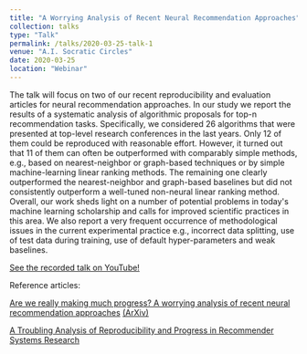 ```yaml
---
title: "A Worrying Analysis of Recent Neural Recommendation Approaches"
collection: talks
type: "Talk"
permalink: /talks/2020-03-25-talk-1
venue: "A.I. Socratic Circles"
date: 2020-03-25
location: "Webinar"
---
```


The talk will focus on two of our recent reproducibility and evaluation articles for neural recommendation approaches.
In our study we report the results of a systematic analysis of algorithmic proposals for top-n recommendation tasks. Specifically, we considered 26 algorithms that were presented at top-level research conferences in the last years. Only 12 of them could be reproduced with reasonable effort. However, it turned out that 11 of them can often be outperformed with comparably simple methods, e.g., based on nearest-neighbor or graph-based techniques or by simple machine-learning linear ranking methods. The remaining one clearly outperformed the nearest-neighbor and graph-based baselines but did not consistently outperform a well-tuned non-neural linear ranking method. Overall, our work sheds light on a number of potential problems in today's machine learning scholarship and calls for improved scientific practices in this area.
We also report a very frequent occurrence of methodological issues in the current experimental practice e.g., incorrect data splitting, use of test data during training, use of default hyper-parameters and weak baselines. 

<a href="https://www.youtube.com/watch?v=JlLHIrzrmi4&feature=emb_title" target="_blank">See the recorded talk on YouTube!</a>

Reference articles:

<a href="https://dl.acm.org/doi/10.1145/3298689.3347058" target="_blank">Are we really making much progress? A worrying analysis of recent neural recommendation approaches</a> <a href="https://arxiv.org/pdf/1907.06902.pdf" target="_blank">(ArXiv)</a>

<a href="https://arxiv.org/abs/1911.07698" target="_blank">A Troubling Analysis of Reproducibility and Progress in Recommender Systems Research</a>





